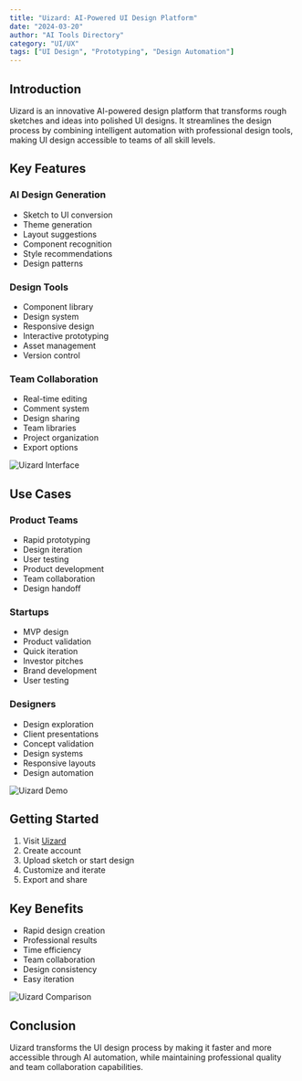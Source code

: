```yaml
---
title: "Uizard: AI-Powered UI Design Platform"
date: "2024-03-20"
author: "AI Tools Directory"
category: "UI/UX"
tags: ["UI Design", "Prototyping", "Design Automation"]
---
```


## Introduction

Uizard is an innovative AI-powered design platform that transforms rough sketches and ideas into polished UI designs. It streamlines the design process by combining intelligent automation with professional design tools, making UI design accessible to teams of all skill levels.

## Key Features

### AI Design Generation
- Sketch to UI conversion
- Theme generation
- Layout suggestions
- Component recognition
- Style recommendations
- Design patterns

### Design Tools
- Component library
- Design system
- Responsive design
- Interactive prototyping
- Asset management
- Version control

### Team Collaboration
- Real-time editing
- Comment system
- Design sharing
- Team libraries
- Project organization
- Export options

![Uizard Interface](/imgs/uizard/interface.jpg)

## Use Cases

### Product Teams
- Rapid prototyping
- Design iteration
- User testing
- Product development
- Team collaboration
- Design handoff

### Startups
- MVP design
- Product validation
- Quick iteration
- Investor pitches
- Brand development
- User testing

### Designers
- Design exploration
- Client presentations
- Concept validation
- Design systems
- Responsive layouts
- Design automation

![Uizard Demo](/imgs/uizard/demo.jpg)

## Getting Started

1. Visit [Uizard](https://uizard.io)
2. Create account
3. Upload sketch or start design
4. Customize and iterate
5. Export and share

## Key Benefits

- Rapid design creation
- Professional results
- Time efficiency
- Team collaboration
- Design consistency
- Easy iteration

![Uizard Comparison](/imgs/uizard/comparison.jpg)

## Conclusion

Uizard transforms the UI design process by making it faster and more accessible through AI automation, while maintaining professional quality and team collaboration capabilities. 